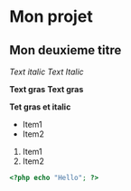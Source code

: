 # Mon projet
## Mon deuxieme titre
*Text italic*
_Text Italic_

**Text gras**
__Text gras__

__**Tet gras et italic**__
* Item1
* Item2

1. Item1
1. Item2
```php
<?php echo "Hello"; ?>
```
